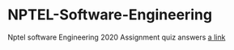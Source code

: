 # NPTEL-Software-Engineering
Nptel software Engineering 2020 Assignment quiz answers
[a link](https://github.com/user/repo/blob/branch/other_file.md)
